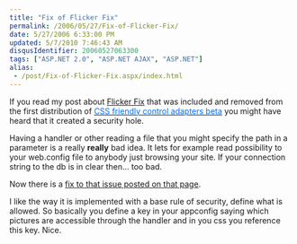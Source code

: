 ```yaml
---
title: "Fix of Flicker Fix"
permalink: /2006/05/27/Fix-of-Flicker-Fix/
date: 5/27/2006 6:33:00 PM
updated: 5/7/2010 7:46:43 AM
disqusIdentifier: 20060527063300
tags: ["ASP.NET 2.0", "ASP.NET AJAX", "ASP.NET"]
alias:
 - /post/Fix-of-Flicker-Fix.aspx/index.html
---
```

If you read my post about [Flicker Fix](/lkempe/archive/2006/04/29/444392.aspx) that was included and removed from the first distribution of <u><font color="#006ff7">CSS friendly control adapters beta</font></u> you might have heard that it created a security hole.

Having a handler or other reading a file that you might specify the path in a parameter is a really <strong>really</strong> bad idea. It lets for example read possibility to your web.config file to anybody just browsing your site. If your connection string to the db is in clear then... too bad.
<!-- more -->

Now there is a [fix to that issue posted on that page](http://www.groovybits.com/leftoverbits/flickerfix.aspx).

I like the way it is implemented with a base rule of security, define what is allowed. So basically you define a key in your appconfig saying which pictures are accessible through the handler and in you css you reference this key. Nice.
